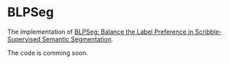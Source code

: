 # BLPSeg
The implementation of [BLPSeg: Balance the Label Preference in Scribble-Supervised Semantic Segmentation](https://github.com/YudeWang/BLPSeg).

The code is comming soon.
